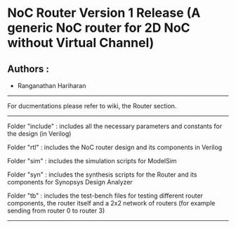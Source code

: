 # NoC Router Version 1 Release (A generic NoC router for 2D NoC without Virtual Channel)

## Authors :
- Ranganathan Hariharan 

-------------------
For ducmentations please refer to wiki, the Router section.

-------------------

Folder "include" : includes all the necessary parameters and constants for the design (in Verilog)

Folder "rtl" : includes the NoC router design and its components in Verilog 

Folder "sim" : includes the simulation scripts for ModelSim

Folder "syn" : includes the synthesis scripts for the Router and its components for Synopsys Design Analyzer

Folder "tb" : includes the test-bench files for testing different router components, the router itself and a 2x2 network of routers (for example sending from router 0 to router 3)

-------------------


